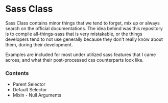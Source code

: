 # Sass Class

Sass Class contains minor things that we tend to forget, mix up or always search on the official documentations. The idea behind was this repository is to compile all-things-sass that is very mistakable, or the things developers tend to not use generally because they don't really know about them, during their development.

Examples are included for most under utilized sass features that I came across, and what their post-processed css counterparts look like.

### Contents

* Parent Selector
* Default Selector
* Mixin - Null Arguments